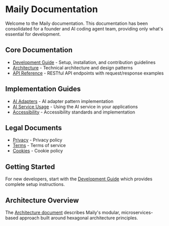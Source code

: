 # Maily Documentation

Welcome to the Maily documentation. This documentation has been consolidated for a founder and AI coding agent team, providing only what's essential for development.

## Core Documentation

- [Development Guide](./DEVELOPMENT.md) - Setup, installation, and contribution guidelines
- [Architecture](./ARCHITECTURE.md) - Technical architecture and design patterns
- [API Reference](./API.md) - RESTful API endpoints with request/response examples

## Implementation Guides

- [AI Adapters](./ai-adapters.md) - AI adapter pattern implementation
- [AI Service Usage](./ai-service-usage-guide.md) - Using the AI service in your applications
- [Accessibility](./ACCESSIBILITY.md) - Accessibility standards and implementation

## Legal Documents

- [Privacy](./legal/privacy.md) - Privacy policy
- [Terms](./legal/terms.md) - Terms of service
- [Cookies](./legal/cookies.md) - Cookie policy

## Getting Started

For new developers, start with the [Development Guide](./DEVELOPMENT.md#getting-started) which provides complete setup instructions.

## Architecture Overview

The [Architecture document](./ARCHITECTURE.md) describes Maily's modular, microservices-based approach built around hexagonal architecture principles.
